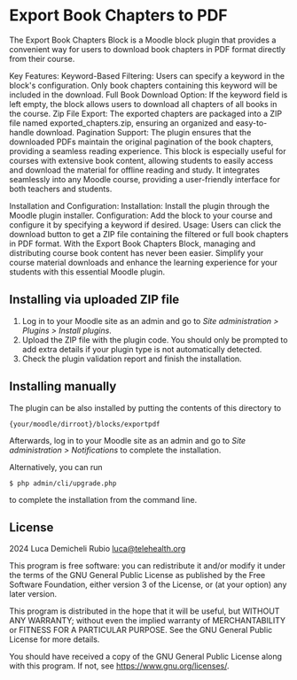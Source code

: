 # Export Book Chapters to PDF #

The Export Book Chapters Block is a Moodle block plugin that provides a convenient way for users to download book chapters in PDF format directly from their course.

Key Features:
Keyword-Based Filtering: Users can specify a keyword in the block's configuration. Only book chapters containing this keyword will be included in the download.
Full Book Download Option: If the keyword field is left empty, the block allows users to download all chapters of all books in the course.
Zip File Export: The exported chapters are packaged into a ZIP file named exported_chapters.zip, ensuring an organized and easy-to-handle download.
Pagination Support: The plugin ensures that the downloaded PDFs maintain the original pagination of the book chapters, providing a seamless reading experience.
This block is especially useful for courses with extensive book content, allowing students to easily access and download the material for offline reading and study. It integrates seamlessly into any Moodle course, providing a user-friendly interface for both teachers and students.

Installation and Configuration:
Installation: Install the plugin through the Moodle plugin installer.
Configuration: Add the block to your course and configure it by specifying a keyword if desired.
Usage: Users can click the download button to get a ZIP file containing the filtered or full book chapters in PDF format.
With the Export Book Chapters Block, managing and distributing course book content has never been easier. Simplify your course material downloads and enhance the learning experience for your students with this essential Moodle plugin.

## Installing via uploaded ZIP file ##

1. Log in to your Moodle site as an admin and go to _Site administration >
   Plugins > Install plugins_.
2. Upload the ZIP file with the plugin code. You should only be prompted to add
   extra details if your plugin type is not automatically detected.
3. Check the plugin validation report and finish the installation.

## Installing manually ##

The plugin can be also installed by putting the contents of this directory to

    {your/moodle/dirroot}/blocks/exportpdf

Afterwards, log in to your Moodle site as an admin and go to _Site administration >
Notifications_ to complete the installation.

Alternatively, you can run

    $ php admin/cli/upgrade.php

to complete the installation from the command line.

## License ##

2024 Luca Demicheli Rubio <luca@telehealth.org>

This program is free software: you can redistribute it and/or modify it under
the terms of the GNU General Public License as published by the Free Software
Foundation, either version 3 of the License, or (at your option) any later
version.

This program is distributed in the hope that it will be useful, but WITHOUT ANY
WARRANTY; without even the implied warranty of MERCHANTABILITY or FITNESS FOR A
PARTICULAR PURPOSE.  See the GNU General Public License for more details.

You should have received a copy of the GNU General Public License along with
this program.  If not, see <https://www.gnu.org/licenses/>.

